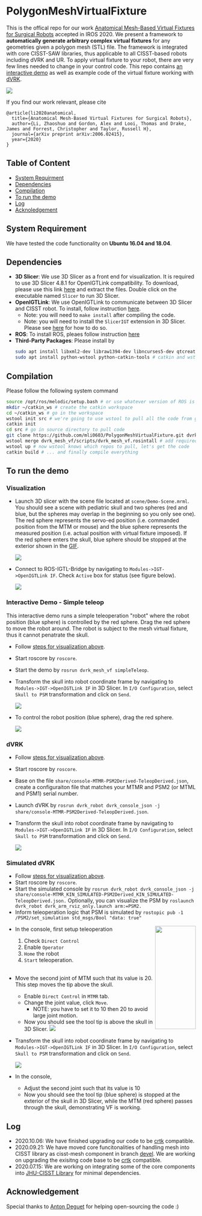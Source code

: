 # PolygonMeshVirtualFixture


This is the offical repo for our work [Anatomical Mesh-Based Virtual Fixtures for Surgical Robots](https://arxiv.org/abs/2006.02415) accepted in IROS 2020. We present a framework to **automatically generate arbitrary complex virtual fixtures** for any geometries given a polygon mesh (STL) file. The framework is integrated with core CISST-SAW libraries, thus applicable to all CISST-based robots including dVRK and UR. To apply virtual fixture to your robot, there are very few lines needed to change in your control code. This repo contains [an interactive demo](https://github.com/mli0603/PolygonMeshVirtualFixture/tree/master#interactive-demo---simple-teleop) as well as example code of the virtual fixture working with [dVRK](https://github.com/mli0603/PolygonMeshVirtualFixture/tree/master#dvrk).

![](media/demo.gif)


If you find our work relevant, please cite
```
@article{li2020anatomical,
  title={Anatomical Mesh-Based Virtual Fixtures for Surgical Robots},
  author={Li, Zhaoshuo and Gordon, Alex and Looi, Thomas and Drake, James and Forrest, Christopher and Taylor, Russell H},
  journal={arXiv preprint arXiv:2006.02415},
  year={2020}
}
```
## Table of Content
- [System Requirment](https://github.com/mli0603/PolygonMeshVirtualFixture#system-requirement)
- [Dependencies](https://github.com/mli0603/PolygonMeshVirtualFixture#dependencies)
- [Compilation](https://github.com/mli0603/PolygonMeshVirtualFixture#compilation)
- [To run the demo](https://github.com/mli0603/PolygonMeshVirtualFixture#to-run-the-demo)
- [Log](https://github.com/mli0603/PolygonMeshVirtualFixture#log)
- [Acknoledgement](https://github.com/mli0603/PolygonMeshVirtualFixture#acknowledgement)
## System Requirement
We have tested the code functionality on **Ubuntu 16.04 and 18.04**.

## Dependencies
- **3D Slicer**: We use 3D Slicer as a front end for visualization. It is required to use 3D Slicer 4.8.1 for OpenIGTLink compatibility. To download, please use this link [here](http://slicer.kitware.com/midas3/download/item/330417/Slicer-4.8.1-linux-amd64.tar.gz) and extract the files. Double click on the executable named `Slicer` to run 3D Slicer.
- **OpenIGTLink**: We use OpenIGTLink to communicate between 3D Slicer and CISST robot. To install, follow instruction [here](http://openigtlink.org/library/build). 
    - Note: you will need to `make install` after compiling the code.
    - Note: you will need to install the `SlicerIGT` extension in 3D Slicer. Please see [here](https://www.slicer.org/wiki/Documentation/4.8/SlicerApplication/ExtensionsManager#Installing_an_extension) for how to do so.
- **ROS**: To install ROS, pleaes follow instruction [here](http://wiki.ros.org/melodic/Installation/Ubuntu)
- **Third-Party Packages**: Please install by
  ```sh
  sudo apt install libxml2-dev libraw1394-dev libncurses5-dev qtcreator swig sox espeak cmake-curses-gui cmake-qt-gui git subversion gfortran libcppunit-dev libqt5xmlpatterns5-dev # most system dependencies we need
  sudo apt install python-wstool python-catkin-tools # catkin and wstool for ROS build
  ```

## Compilation
Please follow the following system command
```sh
source /opt/ros/melodic/setup.bash # or use whatever version of ROS is installed!
mkdir ~/catkin_ws # create the catkin workspace
cd ~/catkin_ws # go in the workspace
wstool init src # we're going to use wstool to pull all the code from github
catkin init
cd src # go in source directory to pull code
git clone https://github.com/mli0603/PolygonMeshVirtualFixture.git dvrk_mesh_vf # clone the code in a folder called dvrk_mesh_vf
wstool merge dvrk_mesh_vf/scripts/dvrk_mesh_vf.rosintall # add required repos
wstool up # now wstool knows which repos to pull, let's get the code
catkin build # ... and finally compile everything
```

## To run the demo
### Visualization
- Launch 3D slicer with the scene file located at `scene/Demo-Scene.mrml`. You should see a scene with pediatric skull and two spheres (red and blue, but the spheres may overlap in the beginning so you only see one). The red sphere represents the servo-ed position (i.e. commanded position from the MTM or mouse) and the blue sphere represents the measured position (i.e. actual position with virtual fixture imposed). If the red sphere enters the skull, blue sphere should be stopped at the exterior shown in the [GIF](https://github.com/mli0603/PolygonMeshVirtualFixture#polygonmeshvirtualfixture).

  ![](media/visualization_slicer.png)
- Connect to ROS-IGTL-Bridge by navigating to `Modules->IGT->OpenIGTLink IF`. Check `Active` box for status (see figure below). 

  ![](media/igtl_bridge_activate.png)

### Interactive Demo - Simple teleop 
This interactive demo runs a simple teleoperation "robot" where the robot position (blue sphere) is controlled by the red sphere. Drag the red sphere to move the robot around. The robot is subject to the mesh virtual fixture, thus it cannot penatrate the skull.
- Follow [steps for visualization above](https://github.com/mli0603/PolygonMeshVirtualFixture#visualization).
- Start roscore by `roscore`.
- Start the demo by `rosrun dvrk_mesh_vf simpleTeleop`.
- Transform the skull into robot coordinate frame by navigating to `Modules->IGT->OpenIGTLink IF` in 3D Slicer. In `I/O Configuration`, select `Skull to PSM` transformation and click on `Send`.

  ![](media/send_transform.png)
- To control the robot position (blue sphere), drag the red sphere. 

  ![](media/simple_teleop_demo.gif)

### dVRK
- Follow [steps for visualization above](https://github.com/mli0603/PolygonMeshVirtualFixture#visualization).
- Start roscore by `roscore`.
- Base on the file `share/console-MTMR-PSM2Derived-TeleopDerived.json`, create a configuraiton file that matches your MTMR and PSM2 (or MTML and PSM1) serial number.
- Launch dVRK by `rosrun dvrk_robot dvrk_console_json -j share/console-MTMR-PSM2Derived-TeleopDerived.json`. 
- Transform the skull into robot coordinate frame by navigating to `Modules->IGT->OpenIGTLink IF` in 3D Slicer. In `I/O Configuration`, select `Skull to PSM` transformation and click on `Send`.

  ![](media/send_transform.png)

### Simulated dVRK
- Follow [steps for visualization above](https://github.com/mli0603/PolygonMeshVirtualFixture#visualization).
- Start roscore by `roscore`.
- Start the simulated console by `rosrun dvrk_robot dvrk_console_json -j share/console-MTMR_KIN_SIMULATED-PSM2Derived_KIN_SIMULATED-TeleopDerived.json.` Optionally, you can visualize the PSM by `roslaunch dvrk_robot dvrk_arm_rviz_only.launch arm:=PSM2.`
- Inform teleoperation logic that PSM is simulated by `rostopic pub -1 /PSM2/set_simulation std_msgs/Bool "data: true"`

<img src="media/dvrk_console_home.png" align="right" width="108" height="274">

- In the console, first setup teleoperation 

  1. Check `Direct Control`
  2. Enable `Operator`
  3. `Home` the robot
  4. `Start` teleoperation.
</br></br>
  
- Move the second joint of MTM such that its value is 20. This step moves the tip above the skull.
  - Enable `Direct Control` in `MTMR` tab.
  - Change the joint value, click `Move`.
    - NOTE: you have to set it to 10 then 20 to avoid large joint motion.
  - Now you should see the tool tip is above the skull in 3D Slicer.
  ![](media/dvrk_console_move_joint.gif)
- Transform the skull into robot coordinate frame by navigating to `Modules->IGT->OpenIGTLink IF` in 3D Slicer. In `I/O Configuration`, select `Skull to PSM` transformation and click on `Send`.

  ![](media/send_transform.png)
- In the console, 
  - Adjust the second joint such that its value is 10
  - Now you should see the tool tip (blue sphere) is stopped at the exterior of the skull in 3D Slicer, while the MTM (red sphere) passes through the skull, demonstrating VF is working.

## Log
- 2020.10.06: We have finished upgrading our code to be [crtk](https://collaborative-robotics.github.io/iros-2018-tutorial.html) compatible.
- 2020.09.21: We have moved core funcitonalities of handling mesh into CISST library as cisst-mesh component in branch [devel](https://github.com/jhu-cisst/cisst/tree/devel). We are working on upgrading the exisitng code base to be [crtk](https://collaborative-robotics.github.io/iros-2018-tutorial.html) compatible.
- 2020.07.15: We are working on integrating some of the core components into [JHU-CISST Library](https://github.com/jhu-cisst/cisst) for minimal dependencies.

## Acknowledgement
Special thanks to [Anton Deguet](https://github.com/adeguet1) for helping open-sourcing the code :)
